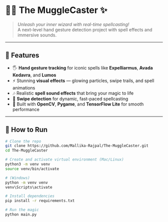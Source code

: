 # 🧙‍♂️ The MuggleCaster ✨

> *Unleash your inner wizard with real-time spellcasting!*  
> A next-level hand gesture detection project with spell effects and immersive sounds.

---

## 🔮 Features

- 🖐️ **Hand gesture tracking** for iconic spells like **Expelliarmus**, **Avada Kedavra**, and **Lumos**  
- ⚡ Stunning **visual effects** — glowing particles, swipe trails, and spell animations  
- 🎶 Realistic **spell sound effects** that bring your magic to life  
- 🚀 **Swipe detection** for dynamic, fast-paced spellcasting  
- 🎥 Built with **OpenCV**, **Pygame**, and **TensorFlow Lite** for smooth performance

---

## 🚀 How to Run

```bash
# Clone the repo
git clone https://github.com/Mallika-Rajpal/The-MuggleCaster.git
cd The-MuggleCaster

# Create and activate virtual environment (Mac/Linux)
python3 -m venv venv
source venv/bin/activate

# (Windows)
python -m venv venv
venv\Scripts\activate

# Install dependencies
pip install -r requirements.txt

# Run the magic
python main.py
